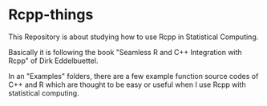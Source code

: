 # Rcpp-things

This Repository is about studying how to use Rcpp in Statistical Computing.

Basically it is following the book "Seamless R and C++ Integration with Rcpp" of Dirk Eddelbuettel.

In an "Examples" folders, there are a few example function source codes of C++ and R which are thought to be easy or useful when I use Rcpp with statistical computing.

